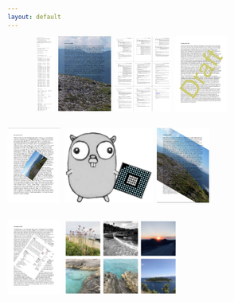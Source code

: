 ```yaml
---
layout: default
---
```


<p align="center">
  <kbd><img src="resources/gridpdf.png" height="150"></kbd>&nbsp;
  <kbd><img src="resources/wmi1abs.png" height="150"></kbd>&nbsp;
  <kbd><img src="resources/nup9pdf.png" height="150"></kbd>&nbsp;
  <kbd><img src="resources/stt31.png" height="150"></kbd>&nbsp;<br><br>

  <kbd><img src="resources/sti.png" height="150"></kbd>&nbsp;
  <kbd><img src="resources/hold3.png" height="150"></kbd>&nbsp;
  <kbd><img src="resources/wmi4.png" height="150"></kbd>&nbsp;<br><br>

  <kbd><img src="resources/stp.png" height="150"></kbd>&nbsp;
  <kbd><a href="{{site.baseurl}}/core/grid"><img src="resources/gridimg.png" height="150"></a></kbd>
</p>